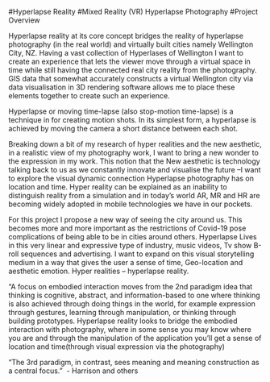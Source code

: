 #Hyperlapse Reality
#Mixed Reality (VR) Hyperlapse Photography
#Project Overview

Hyperlapse reality at its core concept bridges the reality of hyperlapse photography (in the real world) and virtually built cities namely Wellington City, NZ. Having a vast collection of Hyperlases of Wellington I want to create an experience that lets the viewer move through a virtual space in time while still having the connected real city reality from the photography. GIS data that somewhat accurately constructs a virtual Wellington city via data visualisation in 3D rendering software allows me to place these elements together to create such an experience.

Hyperlapse or moving time-lapse (also stop-motion time-lapse) is a technique in for creating motion shots. In its simplest form, a hyperlapse is achieved by moving the camera a short distance between each shot.




Breaking down a bit of my research of hyper realities and the new aesthetic, in a realistic view of my photography work, I want to bring a new wonder to the expression in my work. This notion that the New aesthetic is technology talking back to us as we constantly innovate and visualise the future –I want to explore the visual dynamic connection Hyperlapse photography has on location and time. Hyper reality can be explained as an inability to distinguish reality from a simulation and in today’s world AR, MR and HR are becoming widely adopted in mobile technologies we have in our pockets.


For this project I propose a new way of seeing the city around us. This becomes more and more important as the restrictions of Covid-19 pose complications of being able to be in cities around others. Hyperlapse Lives in this very linear and expressive type of industry, music videos, Tv show B-roll sequences and advertising. I want to expand on this visual storytelling medium in a way that gives the user a sense of time, Geo-location and aesthetic emotion. Hyper realities – hyperlapse reality.

“A focus on embodied interaction moves from the 2nd paradigm idea that thinking is cognitive, abstract, and information-based to one where thinking is also achieved through doing things in the world, for example expression through gestures, learning through manipulation, or thinking through building prototypes. Hyperlapse reality looks to bridge the embodied interaction with photography, where in some sense you may know where you are and through the manipulation of the application you’ll get a sense of location and time(through visual expression via the photography)

“The 3rd paradigm, in contrast, sees meaning and meaning construction as a central focus.”
‍
      - Harrison and others
